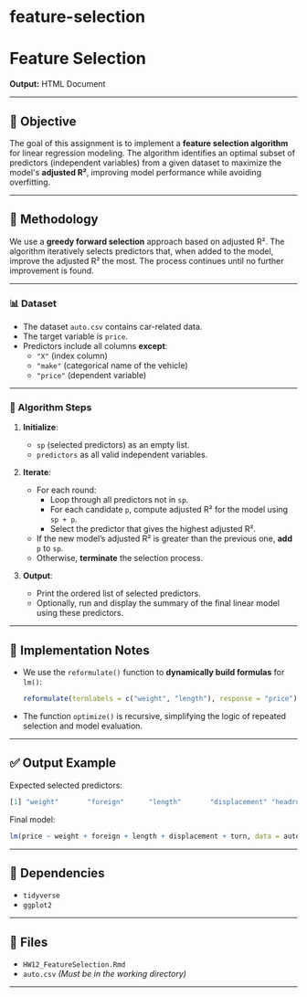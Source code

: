 # feature-selection

# Feature Selection  
**Output:** HTML Document  

---

## 📘 Objective

The goal of this assignment is to implement a **feature selection algorithm** for linear regression modeling. The algorithm identifies an optimal subset of predictors (independent variables) from a given dataset to maximize the model's **adjusted R²**, improving model performance while avoiding overfitting.

---

## 🧠 Methodology

We use a **greedy forward selection** approach based on adjusted R². The algorithm iteratively selects predictors that, when added to the model, improve the adjusted R² the most. The process continues until no further improvement is found.

---

### 📊 Dataset

- The dataset `auto.csv` contains car-related data.
- The target variable is `price`.
- Predictors include all columns **except**:  
  - `"X"` (index column)  
  - `"make"` (categorical name of the vehicle)  
  - `"price"` (dependent variable)

---

### 🚀 Algorithm Steps

1. **Initialize**:
   - `sp` (selected predictors) as an empty list.
   - `predictors` as all valid independent variables.

2. **Iterate**:
   - For each round:
     - Loop through all predictors not in `sp`.
     - For each candidate `p`, compute adjusted R² for the model using `sp + p`.
     - Select the predictor that gives the highest adjusted R².
   - If the new model’s adjusted R² is greater than the previous one, **add** `p` to `sp`.
   - Otherwise, **terminate** the selection process.

3. **Output**:
   - Print the ordered list of selected predictors.
   - Optionally, run and display the summary of the final linear model using these predictors.

---

## 🧪 Implementation Notes

- We use the `reformulate()` function to **dynamically build formulas** for `lm()`:
  ```r
  reformulate(termlabels = c("weight", "length"), response = "price")
  ```
- The function `optimize()` is recursive, simplifying the logic of repeated selection and model evaluation.

---

## ✅ Output Example

Expected selected predictors:
```r
[1] "weight"       "foreign"      "length"       "displacement" "headroom"     "turn"
```

Final model:
```r
lm(price ~ weight + foreign + length + displacement + turn, data = auto)
```

---

## 🧩 Dependencies

- `tidyverse`
- `ggplot2`

---

## 📎 Files

- `HW12_FeatureSelection.Rmd`
- `auto.csv` *(Must be in the working directory)*

---
